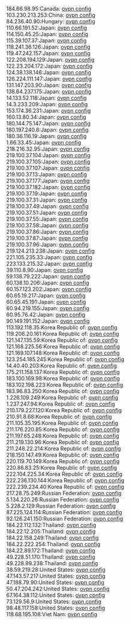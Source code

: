 184.66.98.95:Canada: [ovpn config](vpn/184_66_98_95.ovpn)  
103.230.213.253:China: [ovpn config](vpn/103_230_213_253.ovpn)  
84.236.40.90:Hungary: [ovpn config](vpn/84_236_40_90.ovpn)  
110.66.191.52:Japan: [ovpn config](vpn/110_66_191_52.ovpn)  
114.150.45.25:Japan: [ovpn config](vpn/114_150_45_25.ovpn)  
115.39.107.37:Japan: [ovpn config](vpn/115_39_107_37.ovpn)  
118.241.36.126:Japan: [ovpn config](vpn/118_241_36_126.ovpn)  
119.47.242.157:Japan: [ovpn config](vpn/119_47_242_157.ovpn)  
122.208.194.129:Japan: [ovpn config](vpn/122_208_194_129.ovpn)  
122.23.204.172:Japan: [ovpn config](vpn/122_23_204_172.ovpn)  
124.38.138.146:Japan: [ovpn config](vpn/124_38_138_146.ovpn)  
126.224.111.147:Japan: [ovpn config](vpn/126_224_111_147.ovpn)  
131.147.203.90:Japan: [ovpn config](vpn/131_147_203_90.ovpn)  
138.64.237.175:Japan: [ovpn config](vpn/138_64_237_175.ovpn)  
14.133.52.118:Japan: [ovpn config](vpn/14_133_52_118.ovpn)  
14.3.233.209:Japan: [ovpn config](vpn/14_3_233_209.ovpn)  
153.174.36.231:Japan: [ovpn config](vpn/153_174_36_231.ovpn)  
160.13.80.34:Japan: [ovpn config](vpn/160_13_80_34.ovpn)  
180.144.75.147:Japan: [ovpn config](vpn/180_144_75_147.ovpn)  
180.197.240.6:Japan: [ovpn config](vpn/180_197_240_6.ovpn)  
180.36.116.19:Japan: [ovpn config](vpn/180_36_116_19.ovpn)  
1.66.33.45:Japan: [ovpn config](vpn/1_66_33_45.ovpn)  
218.216.32.95:Japan: [ovpn config](vpn/218_216_32_95.ovpn)  
219.100.37.104:Japan: [ovpn config](vpn/219_100_37_104.ovpn)  
219.100.37.105:Japan: [ovpn config](vpn/219_100_37_105.ovpn)  
219.100.37.107:Japan: [ovpn config](vpn/219_100_37_107.ovpn)  
219.100.37.13:Japan: [ovpn config](vpn/219_100_37_13.ovpn)  
219.100.37.177:Japan: [ovpn config](vpn/219_100_37_177.ovpn)  
219.100.37.182:Japan: [ovpn config](vpn/219_100_37_182.ovpn)  
219.100.37.19:Japan: [ovpn config](vpn/219_100_37_19.ovpn)  
219.100.37.31:Japan: [ovpn config](vpn/219_100_37_31.ovpn)  
219.100.37.49:Japan: [ovpn config](vpn/219_100_37_49.ovpn)  
219.100.37.51:Japan: [ovpn config](vpn/219_100_37_51.ovpn)  
219.100.37.55:Japan: [ovpn config](vpn/219_100_37_55.ovpn)  
219.100.37.58:Japan: [ovpn config](vpn/219_100_37_58.ovpn)  
219.100.37.86:Japan: [ovpn config](vpn/219_100_37_86.ovpn)  
219.100.37.87:Japan: [ovpn config](vpn/219_100_37_87.ovpn)  
219.100.37.96:Japan: [ovpn config](vpn/219_100_37_96.ovpn)  
219.124.213.238:Japan: [ovpn config](vpn/219_124_213_238.ovpn)  
221.105.235.33:Japan: [ovpn config](vpn/221_105_235_33.ovpn)  
223.133.215.32:Japan: [ovpn config](vpn/223_133_215_32.ovpn)  
39.110.8.90:Japan: [ovpn config](vpn/39_110_8_90.ovpn)  
59.138.79.222:Japan: [ovpn config](vpn/59_138_79_222.ovpn)  
60.138.10.206:Japan: [ovpn config](vpn/60_138_10_206.ovpn)  
60.157.123.202:Japan: [ovpn config](vpn/60_157_123_202.ovpn)  
60.65.19.217:Japan: [ovpn config](vpn/60_65_19_217.ovpn)  
60.65.45.191:Japan: [ovpn config](vpn/60_65_45_191.ovpn)  
60.94.219.155:Japan: [ovpn config](vpn/60_94_219_155.ovpn)  
60.95.76.42:Japan: [ovpn config](vpn/60_95_76_42.ovpn)  
90.149.191.152:Japan: [ovpn config](vpn/90_149_191_152.ovpn)  
113.192.118.35:Korea Republic of: [ovpn config](vpn/113_192_118_35.ovpn)  
119.206.20.161:Korea Republic of: [ovpn config](vpn/119_206_20_161.ovpn)  
121.147.135.59:Korea Republic of: [ovpn config](vpn/121_147_135_59.ovpn)  
121.168.225.56:Korea Republic of: [ovpn config](vpn/121_168_225_56.ovpn)  
121.169.107.148:Korea Republic of: [ovpn config](vpn/121_169_107_148.ovpn)  
123.254.185.245:Korea Republic of: [ovpn config](vpn/123_254_185_245.ovpn)  
14.40.40.203:Korea Republic of: [ovpn config](vpn/14_40_40_203.ovpn)  
175.211.158.137:Korea Republic of: [ovpn config](vpn/175_211_158_137.ovpn)  
183.100.169.98:Korea Republic of: [ovpn config](vpn/183_100_169_98.ovpn)  
183.102.198.223:Korea Republic of: [ovpn config](vpn/183_102_198_223.ovpn)  
183.96.83.250:Korea Republic of: [ovpn config](vpn/183_96_83_250.ovpn)  
1.226.109.249:Korea Republic of: [ovpn config](vpn/1_226_109_249.ovpn)  
1.237.247.94:Korea Republic of: [ovpn config](vpn/1_237_247_94.ovpn)  
210.179.227.120:Korea Republic of: [ovpn config](vpn/210_179_227_120.ovpn)  
210.91.8.68:Korea Republic of: [ovpn config](vpn/210_91_8_68.ovpn)  
211.105.35.195:Korea Republic of: [ovpn config](vpn/211_105_35_195.ovpn)  
211.176.220.85:Korea Republic of: [ovpn config](vpn/211_176_220_85.ovpn)  
211.197.65.248:Korea Republic of: [ovpn config](vpn/211_197_65_248.ovpn)  
211.219.130.96:Korea Republic of: [ovpn config](vpn/211_219_130_96.ovpn)  
211.248.22.214:Korea Republic of: [ovpn config](vpn/211_248_22_214.ovpn)  
218.150.147.49:Korea Republic of: [ovpn config](vpn/218_150_147_49.ovpn)  
220.119.70.149:Korea Republic of: [ovpn config](vpn/220_119_70_149.ovpn)  
220.86.83.25:Korea Republic of: [ovpn config](vpn/220_86_83_25.ovpn)  
222.104.225.34:Korea Republic of: [ovpn config](vpn/222_104_225_34.ovpn)  
222.236.130.144:Korea Republic of: [ovpn config](vpn/222_236_130_144.ovpn)  
222.239.234.40:Korea Republic of: [ovpn config](vpn/222_239_234_40.ovpn)  
217.28.75.249:Russian Federation: [ovpn config](vpn/217_28_75_249.ovpn)  
5.134.220.26:Russian Federation: [ovpn config](vpn/5_134_220_26.ovpn)  
5.228.2.129:Russian Federation: [ovpn config](vpn/5_228_2_129.ovpn)  
87.225.124.114:Russian Federation: [ovpn config](vpn/87_225_124_114.ovpn)  
92.126.241.150:Russian Federation: [ovpn config](vpn/92_126_241_150.ovpn)  
184.22.112.132:Thailand: [ovpn config](vpn/184_22_112_132.ovpn)  
184.22.12.205:Thailand: [ovpn config](vpn/184_22_12_205.ovpn)  
184.22.158.249:Thailand: [ovpn config](vpn/184_22_158_249.ovpn)  
184.22.222.254:Thailand: [ovpn config](vpn/184_22_222_254.ovpn)  
184.22.89.172:Thailand: [ovpn config](vpn/184_22_89_172.ovpn)  
49.228.51.170:Thailand: [ovpn config](vpn/49_228_51_170.ovpn)  
49.228.99.238:Thailand: [ovpn config](vpn/49_228_99_238.ovpn)  
38.59.219.28:United States: [ovpn config](vpn/38_59_219_28.ovpn)  
47.143.57.217:United States: [ovpn config](vpn/47_143_57_217.ovpn)  
47.188.79.90:United States: [ovpn config](vpn/47_188_79_90.ovpn)  
50.47.204.242:United States: [ovpn config](vpn/50_47_204_242.ovpn)  
67.164.38.112:United States: [ovpn config](vpn/67_164_38_112.ovpn)  
73.129.56.9:United States: [ovpn config](vpn/73_129_56_9.ovpn)  
98.48.117.158:United States: [ovpn config](vpn/98_48_117_158.ovpn)  
118.68.195.108:Viet Nam: [ovpn config](vpn/118_68_195_108.ovpn)  
